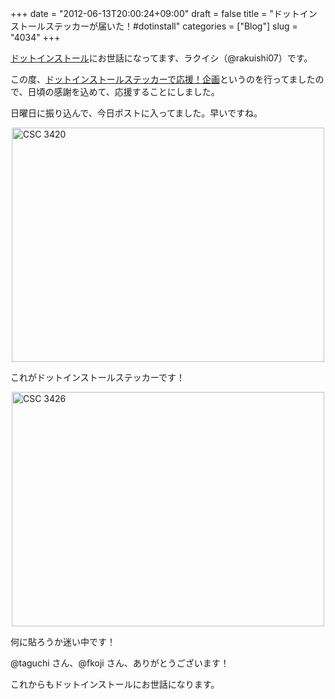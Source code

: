 +++
date = "2012-06-13T20:00:24+09:00"
draft = false
title = "ドットインストールステッカーが届いた！#dotinstall"
categories = ["Blog"]
slug = "4034"
+++

<a href="http://dotinstall.com/" target="_blank">ドットインストール</a>にお世話になってます、ラクイシ（@rakuishi07）です。

この度、<a href="http://sticker.dotinstall.com/" target="_blank">ドットインストールステッカーで応援！企画</a>というのを行ってましたので、日頃の感謝を込めて、応援することにしました。

日曜日に振り込んで、今日ポストに入ってました。早いですね。

<img style="display:block; margin-left:auto; margin-right:auto;" src="/images/2012/06/CSC_3420.jpg" alt="CSC 3420" title="CSC_3420.JPG" border="0" width="500" height="375" />

これがドットインストールステッカーです！

<img style="display:block; margin-left:auto; margin-right:auto;" src="/images/2012/06/CSC_3426.jpg" alt="CSC 3426" title="CSC_3426.JPG" border="0" width="500" height="375" />

何に貼ろうか迷い中です！

@taguchi さん、@fkoji さん、ありがとうございます！

これからもドットインストールにお世話になります。
